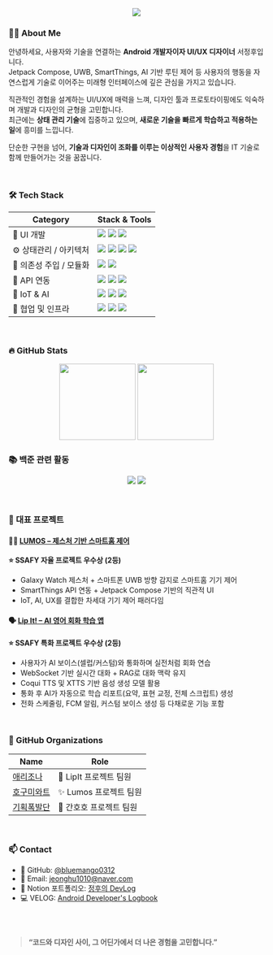 <!-- 상단 인트로 -->
<p align="center">
  <img src="https://readme-typing-svg.herokuapp.com?font=Fira+Code&duration=3000&pause=1000&color=7F52FF&center=true&vCenter=true&width=600&lines=Hi!+I'm+JeongHu+%F0%9F%91%8B;Android+Developer+%7C+UI%2FUX+Designer;Always+open+to+new+tech!" />
</p>


### 🧑‍💻 About Me
안녕하세요, 사용자와 기술을 연결하는 **Android 개발자이자 UI/UX 디자이너** 서정후입니다. </BR>
Jetpack Compose, UWB, SmartThings, AI 기반 루틴 제어 등
사용자의 행동을 자연스럽게 기술로 이어주는 미래형 인터페이스에 깊은 관심을 가지고 있습니다.</BR>

직관적인 경험을 설계하는 UI/UX에 매력을 느껴,
디자인 툴과 프로토타이핑에도 익숙하며 개발과 디자인의 균형을 고민합니다.</BR>
최근에는 **상태 관리 기술**에 집중하고 있으며,
**새로운 기술을 빠르게 학습하고 적용하는 일**에 흥미를 느낍니다.</BR>

단순한 구현을 넘어, **기술과 디자인이 조화를 이루는 이상적인 사용자 경험**을
IT 기술로 함께 만들어가는 것을 꿈꿉니다.

</BR>

### 🛠️ Tech Stack
| Category            | Stack & Tools                                                                                                                                                                                                                                                                                                                                                                                             |
| ------------------- | --------------------------------------------------------------------------------------------------------------------------------------------------------------------------------------------------------------------------------------------------------------------------------------------------------------------------------------------------------------------------------------------------------- |
| 🎨 UI 개발        | <img src="https://img.shields.io/badge/Jetpack%20Compose-4285F4?style=flat&logo=android&logoColor=white"/> <img src="https://img.shields.io/badge/Custom%20Composable-4CAF50?style=flat&logo=android&logoColor=white"/> <img src="https://img.shields.io/badge/Navigation--Compose-1E88E5?style=flat&logo=android&logoColor=white"/>                                                                      |
| ⚙️ 상태관리 / 아키텍처  | <img src="https://img.shields.io/badge/MVI-0D1117?style=flat&logo=react&logoColor=white"/> <img src="https://img.shields.io/badge/ViewModel-673AB7?style=flat&logo=android&logoColor=white"/> <img src="https://img.shields.io/badge/StateFlow-1976D2?style=flat&logo=kotlin&logoColor=white"/> <img src="https://img.shields.io/badge/SavedStateHandle-455A64?style=flat&logo=android&logoColor=white"/> |
| 🧩 의존성 주입 / 모듈화 | <img src="https://img.shields.io/badge/Hilt-34A853?style=flat&logo=dagger&logoColor=white"/> <img src="https://img.shields.io/badge/Multi--Module-0A0A0A?style=flat&logo=gradle&logoColor=white"/>                                                                                                                                                                                                        |
| 🔌 API 연동       | <img src="https://img.shields.io/badge/Retrofit-007396?style=flat&logo=retrofit&logoColor=white"/> <img src="https://img.shields.io/badge/OAuth2-6A1B9A?style=flat&logo=openid&logoColor=white"/> <img src="https://img.shields.io/badge/SmartThings-1428A0?style=flat&logo=samsung&logoColor=white"/>                                                                                                    |
| 🤖 IoT & AI     | <img src="https://img.shields.io/badge/PyTorch-EE4C2C?style=flat&logo=pytorch&logoColor=white"/> <img src="https://img.shields.io/badge/FastAPI-009688?style=flat&logo=fastapi&logoColor=white"/> <img src="https://img.shields.io/badge/WebSocket-00B8D4?style=flat&logo=websockets&logoColor=white"/>    |
| 👥 협업 및 인프라     | <img src="https://img.shields.io/badge/GitLab-FC6D26?style=flat&logo=gitlab&logoColor=white"/> <img src="https://img.shields.io/badge/Notion-000000?style=flat&logo=notion&logoColor=white"/> <img src="https://img.shields.io/badge/Jira-0052CC?style=flat&logo=jira&logoColor=white"/>                                                                                                                  |
</BR>

### 🔥 GitHub Stats
<p align="center">
    <img src="https://github-readme-stats.vercel.app/api?username=bluemango0312&show_icons=true&theme=radical" height="150"/>
  <img src="https://github-readme-stats.vercel.app/api/top-langs/?username=bluemango0312&layout=compact&theme=radical" height="150"/>
</p>

### 📚 백준 관련 활동

<p align="center">
  <!-- 티어 뱃지 (mazassumnida) -->
  <img src="http://mazassumnida.wtf/api/generate_badge?boj=jeonghu1010" />

  <!-- 잔디 스타일 solvedac 활동 뱃지 -->
  <img src="https://mazandi.herokuapp.com/api?handle=jeonghu1010&theme=cold" />
</p>

</BR>

### 📁 대표 프로젝트
#### 🧙‍♂️ [LUMOS – 제스처 기반 스마트홈 제어](https://github.com/Hogumiwarts) 
**⭐ SSAFY 자율 프로젝트 우수상 (2등)**
- Galaxy Watch 제스처 + 스마트폰 UWB 방향 감지로 스마트홈 기기 제어
- SmartThings API 연동 + Jetpack Compose 기반의 직관적 UI
- IoT, AI, UX를 결합한 차세대 기기 제어 패러다임

#### 🗣️ [Lip It! – AI 영어 회화 학습 앱](https://github.com/Arizoonaa)
**⭐ SSAFY 특화 프로젝트 우수상 (2등)**
- 사용자가 AI 보이스(셀럽/커스텀)와 통화하며 실전처럼 회화 연습
- WebSocket 기반 실시간 대화 + RAG로 대화 맥락 유지
- Coqui TTS 및 XTTS 기반 음성 생성 모델 활용
- 통화 후 AI가 자동으로 학습 리포트(요약, 표현 교정, 전체 스크립트) 생성
- 전화 스케줄링, FCM 알림, 커스텀 보이스 생성 등 다채로운 기능 포함

</BR>

### 🏢 GitHub Organizations
| Name | Role |
|------|------|
| [애리조나](https://github.com/Arizoonaa) | 👥 LipIt 프로젝트 팀원 |
| [호구미와트](https://github.com/Hogumiwarts) | ✨ Lumos 프로젝트 팀원 |
| [기획폭발단](https://github.com/planned-explosion) | 💊 간호호 프로젝트 팀원 |

</BR>

### 📫 Contact
- 🐙 GitHub: [@bluemango0312](https://github.com/bluemango0312)
- 📮 Email: jeonghu1010@naver.com
- 💼 Notion 포트폴리오: [정후의 DevLog](https://unruly-dormouse-cf7.notion.site/Jeonghu-Seo-3786edd42f3946cda0571d6c8a4eec14?pvs=4)
- 💻 VELOG: [Android Developer's Logbook](https://velog.io/@bluemango0312/posts)

</BR>
</BR>

> **“코드와 디자인 사이, 그 어딘가에서 더 나은 경험을 고민합니다.”**  

